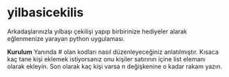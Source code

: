 # yilbasicekilis
Arkadaşlarınızla yılbaşı çekilişi yapıp birbirinize hediyeler alarak eğlenmenize yarayan python uygulaması.

**Kurulum**
 Yanında # olan kodları nasıl düzenleyeceğiniz anlatılmıştır. Kısaca kaç tane kişi eklemek istiyorsanız onu kişiler satırının içine list elemanı olarak ekleyin. Son olarak kaç kişi varsa n değişkenine o kadar rakam yazın.
 
